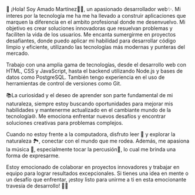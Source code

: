 

👋 ¡Hola! Soy Amado Martínez👨‍💻, un apasionado desarrollador web✨. Mi interes por la tecnología me ha me ha llevado a construir aplicaciones que marquen la diferencia en el ambito profesional donde me desenvuelvo. Mi objetivo es crear soluciones innovadoras que resuelvan problemas y faciliten la vida de los usuarios. Me encanta sumergirme en proyectos desafiantes, donde puedo aplicar mi habilidad para desarrollar código limpio y eficiente, utilizando las tecnologías más modernas y punteras del mercado.

Trabajo con una amplia gama de tecnologías, desde el desarrollo web con HTML, CSS y JavaScript, hasta el backend utilizando Node.js y bases de datos como PostgreSQL. También tengo experiencia en el uso de herramientas de control de versiones como Git.

📚La curiosidad y el deseo de aprender son parte fundamental de mi naturaleza, siempre estoy buscando oportunidades para mejorar mis habilidades y mantenerme actualizado en el cambiante mundo de la tecnología🌐. Me emociona enfrentar nuevos desafíos y encontrar soluciones creativas para problemas complejos.

Cuando no estoy frente a la computadora, disfruto leer 📖 y explorar la naturaleza 🏞️, conectar con el mundo que me rodea. Además, me apasiona la música 🎵, especialmente tocar la percusión🥁, lo cual me brinda una forma de expresarme.

Estoy emocionado de colaborar en proyectos innovadores y trabajar en equipo para lograr resultados excepcionales. Si tienes una idea en mente o un desafío que enfrentar, ¡estoy listo para unirme a ti en esta emocionante travesía de desarrollo! 💪😄


